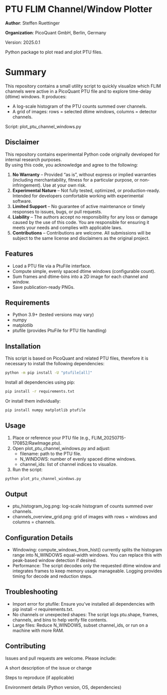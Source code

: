# PTU FLIM Channel/Window Plotter

**Author**: Steffen Ruettinger 

**Organization**: PicoQuant GmbH, Berlin, Germany 

Version: 2025.0.1

Python package to plot read and plot PTU files. 

# Summary

This repository contains a small utility script to quickly visualize which FLIM channels were active in a PicoQuant PTU file and to explore time-delay (dtime) windows. It produces:

- A log-scale histogram of the PTU counts summed over channels.
- A grid of images: rows = selected dtime windows, columns = detector channels.

Script: plot_ptu_channel_windows.py

## Disclaimer

This repository contains experimental Python code originally developed for internal research purposes.  
 By using this code, you acknowledge and agree to the following:

1. **No Warranty** – Provided “as is”, without express or implied warranties (including merchantability, fitness for a particular purpose, or non-infringement). Use at your own risk.
2. **Experimental Nature** – Not fully tested, optimized, or production-ready. Intended for developers comfortable working with experimental software.
3. **Limited Support** – No guarantee of active maintenance or timely responses to issues, bugs, or pull requests.
4. **Liability** – The authors accept no responsibility for any loss or damage caused by the use of this code. You are responsible for ensuring it meets your needs and complies with applicable laws.
5. **Contributions** – Contributions are welcome. All submissions will be subject to the same license and disclaimers as the original project.

## Features

- Load a PTU file via a PtuFile interface.
- Compute simple, evenly spaced dtime windows (configurable count).
- Sum frames and dtime-bins into a 2D image for each channel and window.
- Save publication-ready PNGs.

## Requirements

- Python 3.9+ (tested versions may vary)
- numpy
- matplotlib
- ptufile (provides PtuFile for PTU file handling)

## Installation

This script is based on PicoQuant and  related PTU files, therefore it is necessary to install the following dependencies:

```bash
python -m pip install -U "ptufile[all]"
```

Install all dependencies using pip:

```bash
pip install -r requirements.txt
```

Or install them individually:

```bash
pip install numpy matplotlib ptufile
```

## Usage

1. Place or reference your PTU file (e.g., FLIM_20250715-170852/RawImage.ptu).
2. Open plot_ptu_channel_windows.py and adjust:
   - filename: path to the PTU file.
   - N_WINDOWS: number of evenly spaced dtime windows.
   - channel_ids: list of channel indices to visualize.
3. Run the script:

```bash
python plot_ptu_channel_windows.py
```

## Output

- ptu_histogram_log.png: log-scale histogram of counts summed over channels.
- channels_overview_grid.png: grid of images with rows = windows and columns = channels.

## Configuration Details

- Windowing: compute_windows_from_hist() currently splits the histogram range into N_WINDOWS equal-width windows. You can replace this with peak-based window detection if desired.
- Performance: The script decodes only the requested dtime window and integrates frames to keep memory usage manageable. Logging provides timing for decode and reduction steps.

## Troubleshooting

- Import error for ptufile: Ensure you've installed all dependencies with pip install -r requirements.txt.
- No channels or unexpected shapes: The script logs ptu.shape, frames, channels, and bins to help verify file contents.
- Large files: Reduce N_WINDOWS, subset channel_ids, or run on a machine with more RAM.

## Contributing

Issues and pull requests are welcome. Please include:

A short description of the issue or change

Steps to reproduce (if applicable)

Environment details (Python version, OS, dependencies)

